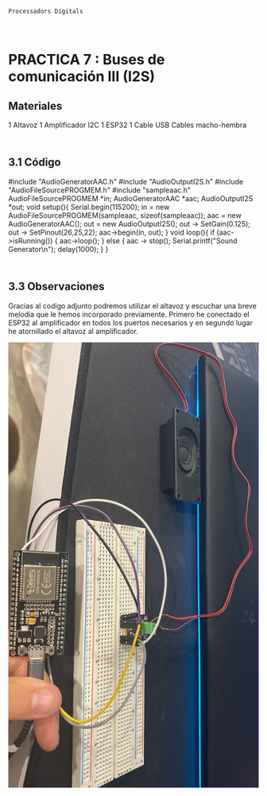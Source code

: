 
###                                    </p>
    Processadors Digitals

</p>

# </br> PRACTICA 7 : Buses de comunicación III (I2S)

## Materiales
1 Altavoz
1 Amplificador I2C
1 ESP32
1 Cable USB
Cables macho-hembra

## </br> 3.1 Código 

#include "AudioGeneratorAAC.h"
#include "AudioOutputI2S.h"
#include "AudioFileSourcePROGMEM.h"
#include "sampleaac.h"
AudioFileSourcePROGMEM *in;
AudioGeneratorAAC *aac;
AudioOutputI2S *out;
void setup(){
Serial.begin(115200);
in = new AudioFileSourcePROGMEM(sampleaac, sizeof(sampleaac));
aac = new AudioGeneratorAAC();
out = new AudioOutputI2S();
out -> SetGain(0.125);
out -> SetPinout(26,25,22);
aac->begin(in, out);
}
void loop(){
if (aac->isRunning()) {
aac->loop();
} else {
aac -> stop();
Serial.printf("Sound Generator\n");
delay(1000);
}
}


## </br> 3.3 Observaciones

Gracias al codigo adjunto podremos utilizar el altavoz y escuchar una breve melodia que le hemos incorporado previamente.
Primero he conectado el ESP32 al amplificador en todos los puertos necesarios y en segundo lugar he atornillado el altavoz al amplificador.


![](altavoz.jpeg)
